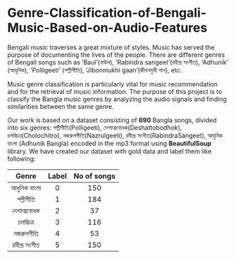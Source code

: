 # Genre-Classification-of-Bengali-Music-Based-on-Audio-Features

Bengali music traverses a great mixture of styles. Music has served the purpose of documenting the lives of the people. There are different genres of Bengali songs such as ‘Baul’(বাউল), ‘Rabindra sangeet’(রবীন্দ্র সংগীত), ‘Adhunik’ (আধুনিক),  'Polligeeti' (পল্লীগীতি), ‘Jibonmukhi gaan’(জীবনমুখী গান), etc. 

Music genre classification is particularly vital for music recommendation and for the retrieval of music information. The purpose of this project is to classify the Bangla music genres by analyzing the audio signals and finding similarities between the same genre. 

Our work is based on a dataset consisting of **690** Bangla songs, divided into six genres: পল্লীগীতি(Polligeeti),  দেশাত্মবোধক(Deshattobodhok), চলচ্চিত্র(Cholochitro), নজরুলগীতি(Nazrulgeeti), রবীন্দ্র সংগীত(RabindraSangeet), আধুনিক বাংলা (Adhunik Bangla) encoded in the mp3 format using **BeautifulSoup** library. We have created our dataset with gold data and label them like following:


| Genre| Label | No of songs|
| :-------------: | :----------: | :----------: |
|আধুনিক বাংলা | 0 | 150|
| পল্লীগীতি   | 1 | 184|
| দেশাত্মবোধক | 2| 37|
| চলচ্চিত্র | 3 |  116|
| নজরুলগীতি| 4| 53|
| রবীন্দ্র সংগীত | 5 | 150|

